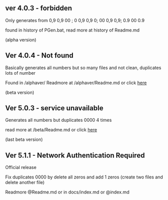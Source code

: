 ## ver 4.0.3 - forbidden

Only generates from 0,9 0,9 00 ; 0 0,9 0,9 0; 00 0,9 0,9; 0.9 00 0.9

found in history of PGen.bat, read more at history of Readme.md  

(alpha version)

## Ver 4.0.4 - Not found

Basically generates all numbers but so many files and not clean, duplicates lots of number

Found in /alphaver/ 
Readmore at /alphaver/Readme.md or click [here](alphaver/Readme.md)

(beta version)

## Ver 5.0.3 - service unavailable

Generates all numbers but duplicates 0000 4 times

read more at /beta/Readme.md or click [here](beta/Readme.md)

(last beta version)

## Ver 5.1.1 - Network Authentication Required 

Official release 

Fix duplicates 0000 by delete all zeros and add 1 zeros (create two files and delete another file)

Readmore @Readme.md or in docs/index.md or @index.md
  

